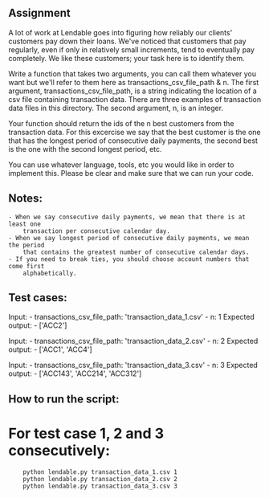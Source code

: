 ## Assignment

A lot of work at Lendable goes into figuring how reliably our clients' customers
pay down their loans. We've noticed that customers that pay regularly, even if only
in relatively small increments, tend to eventually pay completely. We like these
customers; your task here is to identify them.

Write a function that takes two arguments, you can call them whatever you want but
we'll refer to them here as transactions_csv_file_path & n. The first argument,
transactions_csv_file_path, is a string indicating the location of a csv file
containing transaction data. There are three examples of transaction data files in
this directory. The second argument, n, is an integer.

Your function should return the ids of the n best customers from the transaction data.
For this excercise we say that the best customer is the one that has the longest period
of consecutive daily payments, the second best is the one with the second longest
period, etc. 

You can use whatever language, tools, etc you would like in order to implement this. Please
be clear and make sure that we can run your code.

## Notes:

	- When we say consecutive daily payments, we mean that there is at least one
		transaction per consecutive calendar day.
	- When we say longest period of consecutive daily payments, we mean the period
		that contains the greatest number of consecutive calendar days.
	- If you need to break ties, you should choose account numbers that come first
		alphabetically.


## Test cases:

Input:
	- transactions_csv_file_path: 'transaction_data_1.csv'
	- n: 1
Expected output:
	- ['ACC2']

Input:
	- transactions_csv_file_path: 'transaction_data_2.csv'
	- n: 2
Expected output:
	- ['ACC1', 'ACC4']

Input:
	- transactions_csv_file_path: 'transaction_data_3.csv'
	- n: 3
Expected output:
	- ['ACC143', 'ACC214', 'ACC312']



## How to run the script:

# For test case 1, 2 and 3 consecutively:

```
	python lendable.py transaction_data_1.csv 1
	python lendable.py transaction_data_2.csv 2
	python lendable.py transaction_data_3.csv 3

```
